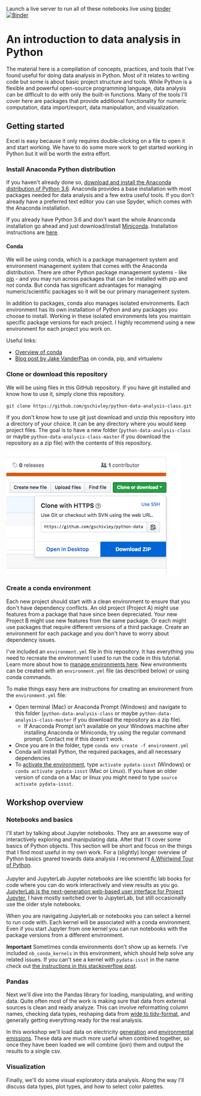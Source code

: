 Launch a live server to run all of these notebooks live using [binder](https://mybinder.org)  
[![Binder](https://mybinder.org/badge.svg)](https://mybinder.org/v2/gh/gschivley/python-data-analysis-class/master)

# An introduction to data analysis in Python
The material here is a compilation of concepts, practices, and tools that I've found useful for doing data analysis in Python. Most of it relates to writing code but some is about basic project structure and tools. While Python is a flexible and powerful open-source programming language, data analysis can be difficult to do with only the built-in functions. Many of the tools I'll cover here are packages that provide additional functionality for numeric computation, data import/export, data manipulation, and visualization.

## Getting started
Excel is easy because it only requires double-clicking on a file to open it and start working. We have to do some more work to get started working in Python but it will be worth the extra effort.

### Install Anaconda Python distribution
If you haven't already done so, [download and install the Anaconda distribution of Python 3.6][1]. Anaconda provides a base installation with most packages needed for data analysis and a few extra useful tools. If you don't already have a preferred text editor you can use Spyder, which comes with the Anaconda installation.

If you already have Python 3.6 and don't want the whole Ananconda installation go ahead and just download/install [Miniconda](https://conda.io/miniconda.html). Installation instructions are [here](https://conda.io/docs/user-guide/install/index.html#regular-installation).

#### Conda
We will be using conda, which is a package management system and environment management system that comes with the Anaconda distribution. There are other Python package management systems - like [pip][2] - and you may run across packages that can be installed with pip and not conda. But conda has significant advantages for managing numeric/scientific packages so it will be our primary management system.

In addition to packages, conda also manages isolated environments. Each environment has its own installation of Python and any packages you choose to install. Working in these isolated environments lets you maintain specific package versions for each project. I highly recommend using a new environment for each project you work on.

Useful links:
- [Overview of conda][3]
- [Blog post by Jake VanderPlas][4] on conda, pip, and virtualenv

### Clone or download this repository
We will be using files in this GitHub repository. If you have git installed and know how to use it, simply clone this repository.

`git clone https://github.com/gschivley/python-data-analysis-class.git`

If you don't know how to use git just download and unzip this repository into a directory of your choice. It can be any directory where you would keep project files. The goal is to have a new folder (`python-data-analysis-class` or maybe `python-data-analysis-class-master` if you download the repository as a zip file) with the contents of this repository.

![download_zip](misc/github_download.png)

### Create a conda environment
Each new project should start with a clean environment to ensure that you don't have dependency conflicts. An old project (Project A) might use features from a package that have since been depreciated. Your new Project B might use new features from the same package. Or each might use packages that require different versions of a third package. Create an environment for each package and you don't have to worry about dependency issues.

I've included an `environment.yml` file in this repository. It has everything you need to recreate the environment I used to run the code in this tutorial. Learn more about how to [manage environments here][5]. New environments can be created with an `environment.yml` file (as described below) or using conda commands.

To make things easy here are instructions for creating an environment from the `environment.yml` file:
- Open terminal (Mac) or Anaconda Prompt (Windows) and navigate to this folder (`python-data-analysis-class` or maybe `python-data-analysis-class-master` if you download the repository as a zip file).
  - If Anaconda Prompt isn't available on your Windows machine after installing Anaconda or Miniconda, try using the regular command prompt. Contact me if this doesn't work.
- Once you are in the folder, type `conda env create -f environment.yml`
- Conda will install Python, the required packages, and all necessary dependencies
- To [activate the environment][6], type `activate pydata-issst` (Windows) or `conda activate pydata-issst` (Mac or Linux). If you have an older version of conda on a Mac or linux you might need to type `source activate pydata-issst`.

## Workshop overview

### Notebooks and basics
I'll start by talking about Jupyter notebooks. They are an awesome way of interactively exploring and manipulating data. After that I'll cover some basics of Python objects. This section will be short and focus on the things that I find most useful in my own work. For a (slightly) longer overview of Python basics geared towards data analysis I recommend [A Whirlwind Tour of Python][7].

####
Jupyter and JupyterLab
Jupyter notebooks are like scientific lab books for code where you can do work interactively and view results as you go. [JupyterLab is the next-generation web-based user interface for Project Jupyter.][12] I have mostly switched over to JupyterLab, but still occasionally use the older style notebooks.

When you are navigating JupyterLab or notebooks you can select a kernel to run code with. Each kernel will be associated with a conda environment. Even if you start Jupyter from one kernel you can run notebooks with the package versions from a different environment.

**Important**
Sometimes conda environments don't show up as kernels. I've included `nb_conda_kernels` in this environment, which should help solve any related issues. If you can't see a kernel with `pydata-issst` in the name check out [the instructions in this stackoverflow post][13].


### Pandas
Next we'll dive into the Pandas library for loading, manipulating, and writing data. Quite often most of the work is making sure that data from external sources is clean and ready analyze. This can involve reformatting column names, checking data types, reshaping data from [wide to tidy-format][8], and generally getting everything ready for the real analysis.

In this workshop we'll load data on electricity [generation][9] and [environmental emissions][11]. These data are much more useful when combined together, so once they have been loaded we will combine (join) them and output the results to a single csv.

### Visualization
Finally, we'll do some visual exploratory data analysis. Along the way I'll discuss data types, plot types, and how to select color palettes.











[1]: https://www.anaconda.com/download
[2]: https://pypi.org/
[3]: https://conda.io/docs/user-guide/overview.html
[4]: https://jakevdp.github.io/blog/2016/08/25/conda-myths-and-misconceptions/
[5]: https://conda.io/docs/user-guide/tasks/manage-environments.html#managing-environments
[6]: https://conda.io/docs/user-guide/tasks/manage-environments.html#activating-an-environment
[7]: https://nbviewer.jupyter.org/github/jakevdp/WhirlwindTourOfPython/blob/master/Index.ipynb
[8]: http://vita.had.co.nz/papers/tidy-data.html
[9]: https://www.eia.gov/electricity/data/eia923
[10]: https://www.eia.gov/electricity/data/eia860
[11]: https://ampd.epa.gov/ampd/
[12]: https://jupyterlab.readthedocs.io/en/stable/getting_started/overview.html
[13]: https://stackoverflow.com/a/44786736
